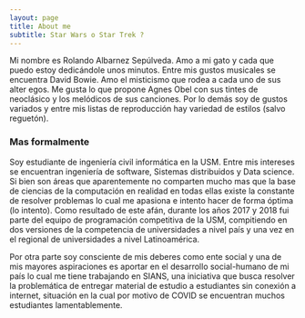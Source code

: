 ```yaml
---
layout: page
title: About me
subtitle: Star Wars o Star Trek ?
---
```


Mi nombre es Rolando Albarnez Sepúlveda. Amo a mi gato y cada que puedo estoy dedicándole unos minutos. Entre mis gustos musicales se encuentra David Bowie. Amo el misticismo que rodea a cada uno de sus alter egos. Me gusta lo que propone Agnes Obel con sus tintes de neoclásico y los melódicos de sus canciones. Por lo demás soy de gustos variados y entre mis listas de reproducción hay variedad de estilos (salvo reguetón).

### Mas formalmente

Soy estudiante de ingeniería civil informática en la USM. Entre mis intereses se encuentran ingeniería de software, Sistemas distribuidos y Data science. Si bien son áreas que aparentemente no comparten mucho mas que la base de ciencias de la computación en realidad en todas ellas existe la constante de resolver problemas lo cual me apasiona e intento hacer de forma óptima (lo intento). Como resultado de este afán, durante los años 2017 y 2018 fui parte del equipo de programación competitiva de la USM, compitiendo en dos versiones de la competencia de universidades a nivel país y una vez en el regional de universidades a nivel Latinoamérica. 

Por otra parte soy consciente de mis deberes como ente social y una de mis mayores aspiraciones es aportar en el desarrollo social-humano de mi país lo cual me tiene trabajando en SIANS, una iniciativa que busca resolver la problemática de entregar material de estudio a estudiantes sin conexión a internet, situación en la cual por motivo de COVID se encuentran muchos estudiantes lamentablemente.

